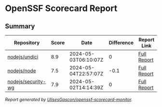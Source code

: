 # OpenSSF Scorecard Report

## Summary

| Repository | Score | Date | Difference | Report Link |
| -- | -- | -- | -- | -- |
| [nodejs/undici](https://github.com/nodejs/undici) | 8.9 | 2024-05-03T06:10:07Z | 0 | [Full Report](https://deps.dev/project/github/nodejs%2Fundici) |
| [nodejs/node](https://github.com/nodejs/node) | 7.5 | 2024-05-04T22:57:07Z | -0.1 | [Full Report](https://deps.dev/project/github/nodejs%2Fnode) |
| [nodejs/security-wg](https://github.com/nodejs/security-wg) | 7.9 | 2024-05-02T14:14:39Z | 0 | [Full Report](https://deps.dev/project/github/nodejs%2Fsecurity-wg) |

_Report generated by [UlisesGascon/openssf-scorecard-monitor](https://github.com/UlisesGascon/openssf-scorecard-monitor)._